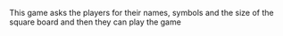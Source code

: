 This game asks the players for their names, symbols and the size of the square board and then they can play the game
